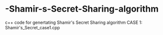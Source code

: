 # -Shamir-s-Secret-Sharing-algorithm
c++ code for genertating  Shamir's Secret Sharing algorithm
CASE 1:
Shamir's_Secret_case1.cpp
